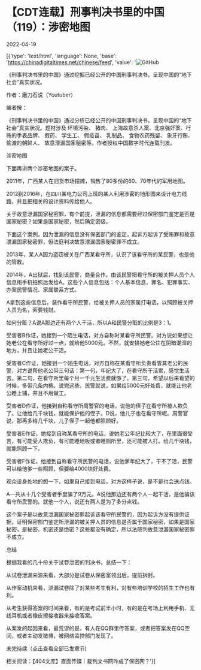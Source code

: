# 【CDT连载】刑事判决书里的中国（119）：涉密地图

2022-04-19

[{'type': 'text/html', 'language': None, 'base': 'https://chinadigitaltimes.net/chinese/feed', 'value': '![GitHub](https://chinadigitaltimes.net/chinese/files/2021/09/刑事判决书里的中国-791x1024.jpg)



《刑事判决书里的中国》通过挖掘已经公开的中国刑事判决书，呈现中国的“地下社会”真实状况。 

作者：磨刀石说（Youtuber）



编者按：

《刑事判决书里的中国》通过分析已经公开的中国刑事判决书，呈现中国的“地下社会”真实状况。题材涉及 环境污染、 猪肉、 上海故意杀人案、北京强奸案、行贿的手表品牌、 假药、 学生工、 假疫苗、 乳制品、 食物农药残留、 象牙行贿、 偷渡的朝鲜人、 故意泄漏国家秘密等。作者授权中国数字时代连载刊发。



涉密地图

下面再讲两个涉密地图的案子。

2011年，广西某人在旧货市场摆摊，销售了80多份的60、70年代的军用地图。

2012到2016年，在四川某电力公司上班的某人利用涉密的地形图来设计电力线路，并且把相关的设计资料传给他人。

关于故意泄漏国家秘密罪，有个前提，泄漏的信息都需要经过保密部门鉴定是否是国家秘密？如果是国家秘密，然后确定密级。

下面这个案例，因为泄漏的信息没有保密部门的鉴定，起诉方起诉了受贿罪和故意泄漏国家秘密罪，但法庭判决故意泄漏国家秘密罪不成立。

2013年，某人A因为盗窃被关在广西某看守所，认识了该看守所的某民警，也是他的管教。

2014年，A出狱后，找到该民警，商量合作。由该民警把看守所的被关押人员个人信息用手机拍照后发给A。这些个人信息包括：个人基本信息、罪名、犯罪事实、办案民警情况、家属联系方式。

A拿到这些信息后，装作看守所民警，给被关押人员的家属打电话，以照顾被关押人员为名，索要钱财。

如何分赃？A说A那边还有两个人干活，所以A和民警分赃的比例是3：1。

受害者B作证，她接到一个陌生电话，对方自称时某看守所民警。对方说如果想让她老公在看守所好过一点，就给他5000元。不然，就安排她老公住在阴暗潮湿的地方，并且让她老公干活。

受害者C作证，她接到一个陌生电话，对方自称在某看守所负责看管其老公的民警，对方说帮他老公带三句话：第一句，年纪大了，在看守所干活累，感觉生活苦。第二句，在看守所里每个月一千元生活费就够了。第三句，希望以后来看望的时候，多带几条内裤。说完这些，民警就说，如果给5000元好处费，就能让他老公睡上铺，并且不用做工。

受害者D作证，他接到自称看守所周警官的电话，说他的侄子在看守所被人欺负了。让他给几千块钱，就能保护他的侄子。D说，他儿子也在看守所呢。周警官说，那再多给几千块，儿子侄子一起他都照顾好。

受害者E作证，她接到自称某看守所的电话，说她老公年纪比较大了，在里面很受苦，有可能受人欺负，有可能睡地板或者睡厕所里，还可能被人打。给几千块钱，就能照顾一下。

受害者F作证，他接到自称看守所民警的电话，说他爹年纪大了，干不了活，民警可以给他爹一些照顾，但要给4000块好处费。

观众设身处地的想一下，如果自己接到电话，对方这样子说，是不是也会送点钱。

A一共从十几个受害者手里骗了9万元。A说他那边还有两个人一起干活，是他骗该看守所民警的。就他一个人，说还有两人是为了多分点钱。

这个案子是以故意泄漏国家秘密罪起诉该看守所民警的，因为起诉方没有提供证据，证明保密部门鉴定所泄漏的被关押人员的信息是否属于国家秘密，如果是国家秘密，是秘密、机密还是绝密？这些都没有确定，所以法院判故意泄漏国家秘密罪不成立。

总结

根据我看的几十份关于试卷泄密的判决书，总结一下：

从试卷泄漏来源来看，大部分是试卷从保密室领出后，提前拆封。

从作案动机来看，泄漏试卷除了对某些考生有利，对有些培训学校的招生工作也有利。

从考生获得答案的时间来看，有的是考试前半小时，有的是在考场上利用手机、无线耳机或者橡皮擦接收器来接收答案。

从案发的起因来看，最荒谬的是，有人在QQ群里传答案，或者把答案发在QQ空间，或者主动发微博，被网络监控部门发现了。

未完待续（点击查看全部已发章节)

相关阅读：【404文库】直面传媒｜裁判文书网咋成了保密网？'}]